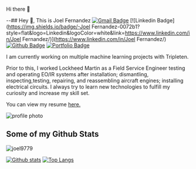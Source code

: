  Hi there 👋

--## Hey 👋, This is Joel Fernandez
[![Gmail Badge](https://img.shields.io/badge/-jfernandez9779@gmail.com-c14438?style=flat&logo=Gmail&logoColor=white&link=mailto:jfernandez9779@gmail.com)](mailto:jfernandez9779@gmail.com) 
[![Linkedin Badge](https://img.shields.io/badge/-Joel Fernandez-0072b1?style=flat&logo=Linkedin&logoColor=white&link=https://www.linkedin.com/in/Joel Fernandez/)](https://www.linkedin.com/in/Joel Fernandez/) [![Github Badge](https://img.shields.io/badge/-joel9779-grey?style=flat&logo=github&logoColor=white&link=https://github.com/joel9779/)](https://www.github.com/joel9779/) [![Portfolio Badge](https://img.shields.io/badge/portfolio-web-blue?style=flat&link=https://github.com/joel9779/)](https://github.com/joel9779/) <p align='left'>I am currently working on multiple machine learning projects with Tripleten.

Prior to this, I worked Lockheed Martin as a Field Service Engineer testing and operating EO/IR systems after installation; dismantling, inspecting,testing, repairing, and reassembling aircraft engines; installing electrical circuits. I always try to learn new technologies to fulfill my curiosity and increase my skill set. </p><p align='left'> You can view my resume <a href='https://drive.google.com/file/d/11oq-CeJoKpDqL4Nibp9IVajA8K1ZbWoA/view?usp=drive_link ' target=_blank><u>here</u>.</a></p>

![profile photo](https://github.com/user-attachments/assets/fb540f46-a20f-4a58-ba7c-a3097f6fea25)


## Some of my Github Stats
<p align=left> <img src=https://komarev.com/ghpvc/?username=joel9779 alt=joel9779 /> </p>

[![Github stats](https://github-readme-stats.vercel.app/api?username=joel9779&show_icons=true&include_all_commits=true)](https://github.com/joel9779/github-readme-stats)
[![Top Langs](https://github-readme-stats.vercel.app/api/top-langs/?username=joel9779&layout=compact)](https://github.com/joel9779/github-readme-stats)
